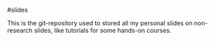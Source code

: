 #slides

This is the git-repository used to stored all my personal slides on non-research slides, like tutorials for some hands-on courses.
